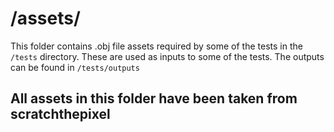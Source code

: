 # /assets/
This folder contains .obj file assets required by some of the tests in the `/tests` directory.
These are used as inputs to some of the tests. The outputs can be found in `/tests/outputs` 

## All assets in this folder have been taken from scratchthepixel
